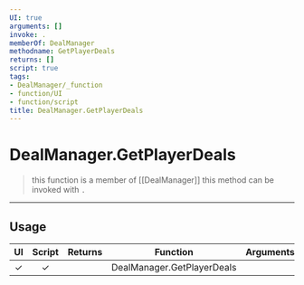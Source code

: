 ```yaml
---
UI: true
arguments: []
invoke: .
memberOf: DealManager
methodname: GetPlayerDeals
returns: []
script: true
tags:
- DealManager/_function
- function/UI
- function/script
title: DealManager.GetPlayerDeals
---
```

# DealManager.GetPlayerDeals
> this function is a member of [[DealManager]]
> this method can be invoked with `.`
-----
## Usage
|  UI | Script | Returns | Function | Arguments |
|:---:|:------:|-------:|:--------:|:---------|
|✓|✓||DealManager.GetPlayerDeals||
